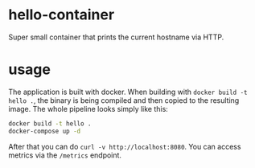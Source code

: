# hello-container

Super small container that prints the current hostname via HTTP.

# usage

The application is built with docker. When building with `docker build -t hello .`, the binary is being compiled and then copied to the resulting image. The whole pipeline looks simply like this:

```bash
docker build -t hello .
docker-compose up -d
```

After that you can do `curl -v http://localhost:8080`. You can access metrics via the `/metrics` endpoint.
